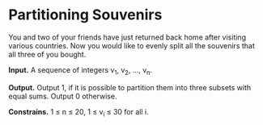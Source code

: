 # Partitioning Souvenirs

You and two of your friends have just returned back home after visiting various countries. Now you would like to evenly split all the souvenirs that all three of you bought.

**Input.** A sequence of integers v<sub>1</sub>, v<sub>2</sub>, ..., v<sub>n</sub>.

**Output.** Output 1, if it is possible to partition them into three subsets with equal sums. 
Output 0 otherwise.

**Constrains.** 1 &le; n &le; 20, 1 &le; v<sub>i</sub> &le; 30 for all i.
